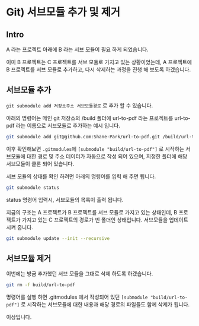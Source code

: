# Git) 서브모듈 추가 및 제거

## Intro

A 라는 프로젝트 아래에 B 라는 서브 모듈이 필요 하게 되었습니다.

이미 B 프로젝트는 C 프로젝트를 서브 모듈로 가지고 있는 상황이었는데, A 프로젝트에 B 프로젝트를 서브 모듈로 추가하고, 다시 삭제하는 과정을 진행 해 보도록 하겠습니다.

## 서브모듈 추가

`git submodule add 저장소주소 서브모듈경로` 로 추가 할 수 있습니다.

아래의 명령어는 메인 git 저장소의 /build 폴더에 url-to-pdf 라는 프로젝트를 url-to-pdf 라는 이름으로 서브모듈로 추가하는 예시 입니다.

```zsh
git submodule add git@github.com:Shane-Park/url-to-pdf.git /build/url-to-pdf
```

이후 확인해보면 `.gitmodules`에 `[submodule "build/url-to-pdf"]` 로 시작하는 서브모듈에 대한 경로 및 주소 데이터가 자동으로 작성 되어 있으며, 지정한 폴더에 해당 서브모듈이 클론 되어 있습니다.

서브 모듈의 상태를 확인 하려면 아래의 명령어를 입력 해 주면 됩니다.

```zsh
git submodule status
```

status 명령어 입력시, 서브모듈의 목록이 출력 됩니다.

지금의 구조는 A 프로젝트가 B 프로젝트를 서브 모듈로 가지고 있는 상태인데, B 프로젝트가 가지고 있는 C 프로젝트의 경로가 빈 폴더인 상태입니다. 서브모듈을 업데이트 시켜 줍니다.

```zsh
git submodule update --init --recursive
```

## 서브모듈 제거

이번에는 방금 추가했던 서브 모듈을 그대로 삭제 하도록 하겠습니다.

```zsh
git rm -f build/url-to-pdf
```

명령어를 실행 하면 .gitmodules 에서 작성되어 있던 `[submodule "build/url-to-pdf"]` 로 시작하는 서브모듈에 대한 내용과 해당 경로의 파일들도 함께 삭제가 됩니다.

이상입니다.